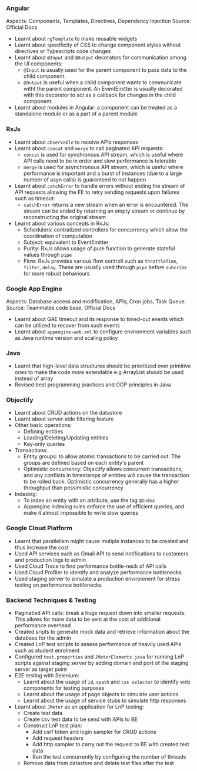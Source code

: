 ### Angular

Aspects: Components, Templates, Directives, Dependency Injection
Source: Official Docs

- Learnt about `ngTemplate` to make reusable widgets
- Learnt about specificity of CSS to change component styles without directives or Typescripts code changes
- Learnt about `@Input` and `@Output` decorators for communication among the UI components:
  - `@Input` is usually used for the parent component to pass data to the child component.
  - `@Output` is useful when a child component wants to communicate witht the parent component. An EventEmitter is usually decorated with this decorator to act as a callback for changes in the child component.
- Learnt about modules in Angular: a component can be treated as a standalone module or as a part of a parent module

### RxJs

- Learnt about `observable` to receive APIs responses
- Learnt about `concat` and `merge` to call paginated API requests:
  - `concat` is used for synchronous API stream, which is useful where API calls need to be in order and slow performance is tolerable
  - `merge` is used for asynchronous API stream, which is useful where performance is important and a burst of instances (due to a large number of asyn calls) is guaranteed to not happen
- Learnt about `catchError` to handle errors without ending the stream of API requests allowing the FE to retry sending requests upon failures such as timeout:
  - `catchError` returns a new stream when an error is encountered. The stream can be ended by returning an empty stream or continue by reconstructing the original stream
- Learnt about various concepts in RxJs:
  - Schedulers: centralized controllers for concurrency which allow the coordination of computation
  - Subject: equivalent to EventEmitter
  - Purity: RxJs allows usage of pure function to generate stateful values through `pipe`
  - Flow: RxJs provides various flow controll such as `throttleTime`, `filter`, `delay`. These are usually used through `pipe` before `subcribe` for more robust behaviours

### Google App Engine

Aspects: Database access and modification, APIs, Cron jobs, Task Queue.
Source: Teammates code base, Official Docs

- Learnt about GAE timeout and its response to timed-out events which can be utilized to recover from such events
- Learnt about `appengine-web.xml` to configure environment variables such as Java runtime version and scaling policy

### Java

- Learnt that high-level data structures should be prioritized over primitive ones to make the code more extendable e.g ArrayList should be used instead of array
- Revised best programming practices and OOP principles in Java

### Objectify

- Learnt about CRUD actions on the datastore
- Learnt about server-side filtering feature
- Other basic operations:
  - Defining entities
  - Loading/Deleting/Updating entities
  - Key-only queries
- Transactions:
  - Entity groups: to allow atomic transactions to be carried out. The groups are defined based on each entity's parent
  - Optimistic concurrency: Objectify allows concurrent transactions, and any conflicts in timestamps of entities will cause the transaction to be rolled back. Optimistic concurrency generally has a higher throughput than pessimistic concurrency
- Indexing:
  - To index an entity with an attribute, use the tag `@Index`
  - Appengine indexing rules enforce the use of efficient queries, and make it almost impossible to write slow queries

### Google Cloud Platform

- Learnt that parallelism might cause mutiple instances to be created and thus increase the cost
- Used API services such as Gmail API to send notifications to customers and production logs to admin
- Used Cloud Trace to find performance bottle-neck of API calls
- Used Cloud Profiler to identify and analyze performance bottlenecks
- Used staging server to simulate a production environment for stress testing on performance bottlenecks

### Backend Techniques & Testing

- Paginatied API calls: break a huge request down into smaller requests. This allows for more data to be sent at the cost of additional performance overhead
- Created sripts to generate mock data and retrieve information about the database for the admin
- Created LnP test scripts to assess performance of heavily used APIs such as student enrolment
- Configured `test.properties` and `JMeterElements.java` for running LnP scripts against staging server by adding domain and port of the staging server as target point
- E2E testing with Selenium:
  - Learnt about the usage of `id`, `xpath` and `css selector` to identify web components for testing purposes
  - Learnt about the usage of page objects to simulate user actions
  - Learnt about the usage of service stubs to simulate http responses
- Learnt about `JMeter` as an application for LnP testing:
  - Create test data
  - Create csv test data to be send with APIs to BE
  - Construct LnP test plan:
    - Add csrf token and login sampler for CRUD actions
    - Add request headers
    - Add http sampler to carry out the request to BE with created test data
    - Run the test concurrently by configuring the number of threads
  - Remove data from datastore and delete test files after the test

